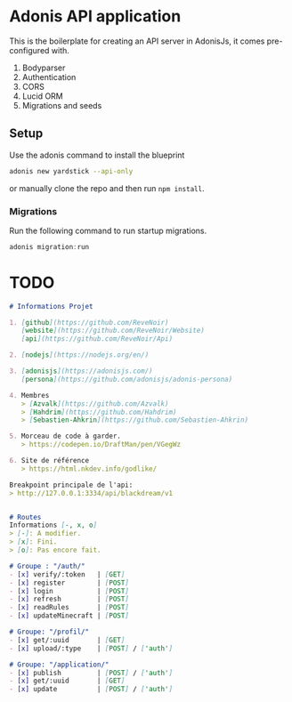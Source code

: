 # Adonis API application

This is the boilerplate for creating an API server in AdonisJs, it comes pre-configured with.

1. Bodyparser
2. Authentication
3. CORS
4. Lucid ORM
5. Migrations and seeds

## Setup

Use the adonis command to install the blueprint

```bash
adonis new yardstick --api-only
```

or manually clone the repo and then run `npm install`.


### Migrations

Run the following command to run startup migrations.

```js
adonis migration:run
```



# TODO
```markdown
# Informations Projet

1. [github](https://github.com/ReveNoir)
   [website](https://github.com/ReveNoir/Website)
   [api](https://github.com/ReveNoir/Api)

2. [nodejs](https://nodejs.org/en/)

3. [adonisjs](https://adonisjs.com/)
   [persona](https://github.com/adonisjs/adonis-persona)

4. Membres
   > [Azvalk](https://github.com/Azvalk)
   > [Hahdrim](https://github.com/Hahdrim)
   > [Sebastien-Ahkrin](https://github.com/Sebastien-Ahkrin)

5. Morceau de code à garder.
   > https://codepen.io/DraftMan/pen/VGegWz

6. Site de référence
   > https://html.nkdev.info/godlike/

Breakpoint principale de l'api:
> http://127.0.0.1:3334/api/blackdream/v1


# Routes
Informations [-, x, o]
> [-]: A modifier.
> [x]: Fini.
> [o]: Pas encore fait.

# Groupe : "/auth/"
- [x] verify/:token   | [GET]
- [x] register        | [POST]
- [x] login           | [POST]
- [x] refresh         | [POST]
- [x] readRules       | [POST]
- [x] updateMinecraft | [POST]

# Groupe: "/profil/"
- [x] get/:uuid       | [GET]
- [x] upload/:type    | [POST] / ['auth']

# Groupe: "/application/"
- [x] publish         | [POST] / ['auth']
- [x] get/:uuid       | [GET]
- [x] update          | [POST] / ['auth']
```
